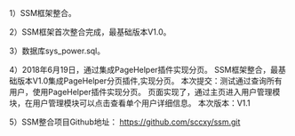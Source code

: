1）SSM框架整合。

2）SSM框架首次整合完成，最基础版本V1.0。

3）数据库sys_power.sql。

4）2018年6月19日，通过集成PageHelper插件实现分页。
	SSM框架整合，最基础版本V1.0集成PageHelper分页插件,实现分页。
	本次提交：测试通过查询所有用户，使用PageHelper插件实现分页。
	页面实现了，通过主页进入用户管理模块，在用户管理模块可以点击查看单个用户详细信息。
	本次版本：V1.1

5）SSM整合项目Github地址：
   https://github.com/sccxy/ssm.git